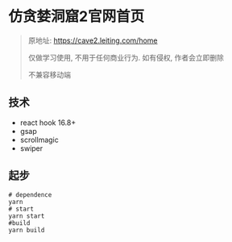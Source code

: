 # 仿贪婪洞窟2官网首页

> 原地址: https://cave2.leiting.com/home
>
> 仅做学习使用, 不用于任何商业行为. 如有侵权, 作者会立即删除
>
> 不兼容移动端

## 技术

- react hook 16.8+
- gsap
- scrollmagic
- swiper

## 起步

```shell
# dependence
yarn
# start
yarn start
#build
yarn build
```

